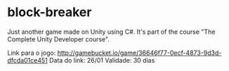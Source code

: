 # block-breaker
Just another game made on Unity using C#. It's part of the course "The Complete Unity Developer course".

Link para o jogo: http://gamebucket.io/game/36646f77-0ecf-4873-9d3d-dfcda01ce451
Data do link: 26/01
Validade: 30 dias
